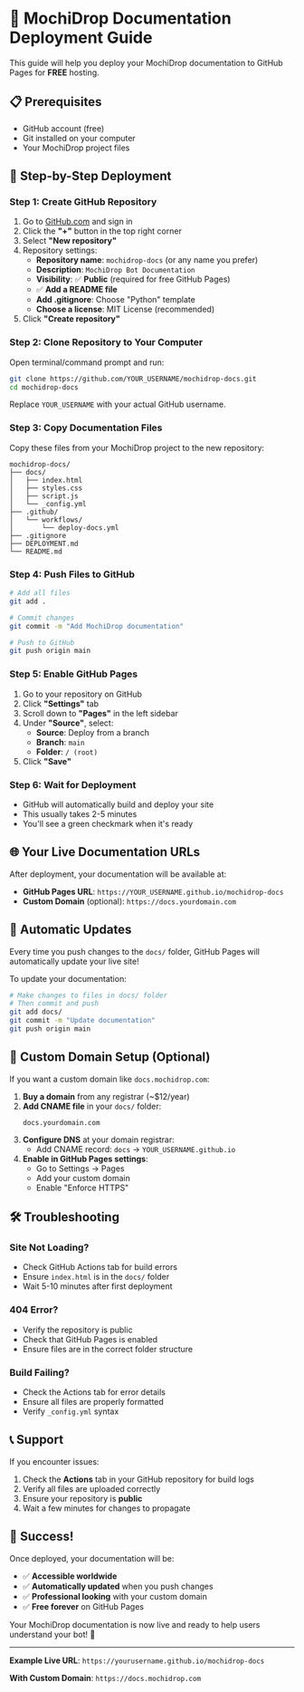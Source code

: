 # 🚀 MochiDrop Documentation Deployment Guide

This guide will help you deploy your MochiDrop documentation to GitHub Pages for **FREE** hosting.

## 📋 Prerequisites

- GitHub account (free)
- Git installed on your computer
- Your MochiDrop project files

## 🎯 Step-by-Step Deployment

### Step 1: Create GitHub Repository

1. Go to [GitHub.com](https://github.com) and sign in
2. Click the **"+"** button in the top right corner
3. Select **"New repository"**
4. Repository settings:
   - **Repository name**: `mochidrop-docs` (or any name you prefer)
   - **Description**: `MochiDrop Bot Documentation`
   - **Visibility**: ✅ **Public** (required for free GitHub Pages)
   - ✅ **Add a README file**
   - **Add .gitignore**: Choose "Python" template
   - **Choose a license**: MIT License (recommended)
5. Click **"Create repository"**

### Step 2: Clone Repository to Your Computer

Open terminal/command prompt and run:

```bash
git clone https://github.com/YOUR_USERNAME/mochidrop-docs.git
cd mochidrop-docs
```

Replace `YOUR_USERNAME` with your actual GitHub username.

### Step 3: Copy Documentation Files

Copy these files from your MochiDrop project to the new repository:

```
mochidrop-docs/
├── docs/
│   ├── index.html
│   ├── styles.css
│   ├── script.js
│   └── _config.yml
├── .github/
│   └── workflows/
│       └── deploy-docs.yml
├── .gitignore
├── DEPLOYMENT.md
└── README.md
```

### Step 4: Push Files to GitHub

```bash
# Add all files
git add .

# Commit changes
git commit -m "Add MochiDrop documentation"

# Push to GitHub
git push origin main
```

### Step 5: Enable GitHub Pages

1. Go to your repository on GitHub
2. Click **"Settings"** tab
3. Scroll down to **"Pages"** in the left sidebar
4. Under **"Source"**, select:
   - **Source**: Deploy from a branch
   - **Branch**: `main`
   - **Folder**: `/ (root)`
5. Click **"Save"**

### Step 6: Wait for Deployment

- GitHub will automatically build and deploy your site
- This usually takes 2-5 minutes
- You'll see a green checkmark when it's ready

## 🌐 Your Live Documentation URLs

After deployment, your documentation will be available at:

- **GitHub Pages URL**: `https://YOUR_USERNAME.github.io/mochidrop-docs`
- **Custom Domain** (optional): `https://docs.yourdomain.com`

## 🔄 Automatic Updates

Every time you push changes to the `docs/` folder, GitHub Pages will automatically update your live site!

To update your documentation:

```bash
# Make changes to files in docs/ folder
# Then commit and push
git add docs/
git commit -m "Update documentation"
git push origin main
```

## 🎨 Custom Domain Setup (Optional)

If you want a custom domain like `docs.mochidrop.com`:

1. **Buy a domain** from any registrar (~$12/year)
2. **Add CNAME file** in your `docs/` folder:
   ```
   docs.yourdomain.com
   ```
3. **Configure DNS** at your domain registrar:
   - Add CNAME record: `docs` → `YOUR_USERNAME.github.io`
4. **Enable in GitHub Pages settings**:
   - Go to Settings → Pages
   - Add your custom domain
   - Enable "Enforce HTTPS"

## 🛠️ Troubleshooting

### Site Not Loading?
- Check GitHub Actions tab for build errors
- Ensure `index.html` is in the `docs/` folder
- Wait 5-10 minutes after first deployment

### 404 Error?
- Verify the repository is public
- Check that GitHub Pages is enabled
- Ensure files are in the correct folder structure

### Build Failing?
- Check the Actions tab for error details
- Ensure all files are properly formatted
- Verify `_config.yml` syntax

## 📞 Support

If you encounter issues:

1. Check the **Actions** tab in your GitHub repository for build logs
2. Verify all files are uploaded correctly
3. Ensure your repository is **public**
4. Wait a few minutes for changes to propagate

## 🎉 Success!

Once deployed, your documentation will be:
- ✅ **Accessible worldwide**
- ✅ **Automatically updated** when you push changes
- ✅ **Professional looking** with your custom domain
- ✅ **Free forever** on GitHub Pages

Your MochiDrop documentation is now live and ready to help users understand your bot! 🚀

---

**Example Live URL**: `https://yourusername.github.io/mochidrop-docs`

**With Custom Domain**: `https://docs.mochidrop.com`